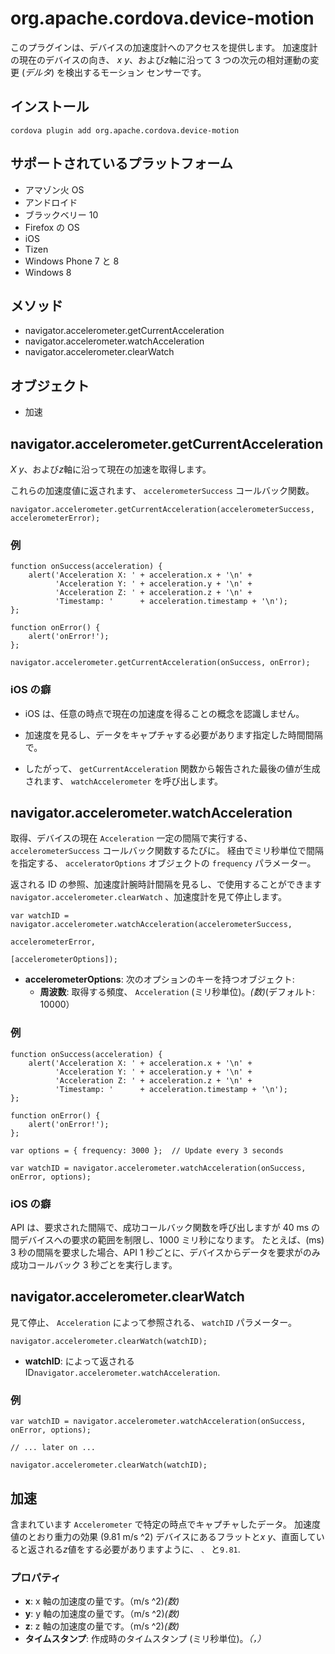 <!---
    Licensed to the Apache Software Foundation (ASF) under one
    or more contributor license agreements.  See the NOTICE file
    distributed with this work for additional information
    regarding copyright ownership.  The ASF licenses this file
    to you under the Apache License, Version 2.0 (the
    "License"); you may not use this file except in compliance
    with the License.  You may obtain a copy of the License at

      http://www.apache.org/licenses/LICENSE-2.0

    Unless required by applicable law or agreed to in writing,
    software distributed under the License is distributed on an
    "AS IS" BASIS, WITHOUT WARRANTIES OR CONDITIONS OF ANY
    KIND, either express or implied.  See the License for the
    specific language governing permissions and limitations
    under the License.
-->

# org.apache.cordova.device-motion

このプラグインは、デバイスの加速度計へのアクセスを提供します。 加速度計の現在のデバイスの向き、 *x* *y*、および*z*軸に沿って 3 つの次元の相対運動の変更 (*デルタ*) を検出するモーション センサーです。

## インストール

    cordova plugin add org.apache.cordova.device-motion
    

## サポートされているプラットフォーム

*   アマゾン火 OS
*   アンドロイド
*   ブラックベリー 10
*   Firefox の OS
*   iOS
*   Tizen
*   Windows Phone 7 と 8
*   Windows 8

## メソッド

*   navigator.accelerometer.getCurrentAcceleration
*   navigator.accelerometer.watchAcceleration
*   navigator.accelerometer.clearWatch

## オブジェクト

*   加速

## navigator.accelerometer.getCurrentAcceleration

*X* *y*、および*z*軸に沿って現在の加速を取得します。

これらの加速度値に返されます、 `accelerometerSuccess` コールバック関数。

    navigator.accelerometer.getCurrentAcceleration(accelerometerSuccess, accelerometerError);
    

### 例

    function onSuccess(acceleration) {
        alert('Acceleration X: ' + acceleration.x + '\n' +
              'Acceleration Y: ' + acceleration.y + '\n' +
              'Acceleration Z: ' + acceleration.z + '\n' +
              'Timestamp: '      + acceleration.timestamp + '\n');
    };
    
    function onError() {
        alert('onError!');
    };
    
    navigator.accelerometer.getCurrentAcceleration(onSuccess, onError);
    

### iOS の癖

*   iOS は、任意の時点で現在の加速度を得ることの概念を認識しません。

*   加速度を見るし、データをキャプチャする必要があります指定した時間間隔で。

*   したがって、 `getCurrentAcceleration` 関数から報告された最後の値が生成されます、 `watchAccelerometer` を呼び出します。

## navigator.accelerometer.watchAcceleration

取得、デバイスの現在 `Acceleration` 一定の間隔で実行する、 `accelerometerSuccess` コールバック関数するたびに。 経由でミリ秒単位で間隔を指定する、 `acceleratorOptions` オブジェクトの `frequency` パラメーター。

返される ID の参照、加速度計腕時計間隔を見るし、で使用することができます `navigator.accelerometer.clearWatch` 、加速度計を見て停止します。

    var watchID = navigator.accelerometer.watchAcceleration(accelerometerSuccess,
                                                           accelerometerError,
                                                           [accelerometerOptions]);
    

*   **accelerometerOptions**: 次のオプションのキーを持つオブジェクト: 
    *   **周波数**: 取得する頻度、 `Acceleration` (ミリ秒単位)。*(数)*(デフォルト: 10000）

### 例

    function onSuccess(acceleration) {
        alert('Acceleration X: ' + acceleration.x + '\n' +
              'Acceleration Y: ' + acceleration.y + '\n' +
              'Acceleration Z: ' + acceleration.z + '\n' +
              'Timestamp: '      + acceleration.timestamp + '\n');
    };
    
    function onError() {
        alert('onError!');
    };
    
    var options = { frequency: 3000 };  // Update every 3 seconds
    
    var watchID = navigator.accelerometer.watchAcceleration(onSuccess, onError, options);
    

### iOS の癖

API は、要求された間隔で、成功コールバック関数を呼び出しますが 40 ms の間デバイスへの要求の範囲を制限し、1000 ミリ秒になります。 たとえば、(ms) 3 秒の間隔を要求した場合、API 1 秒ごとに、デバイスからデータを要求がのみ成功コールバック 3 秒ごとを実行します。

## navigator.accelerometer.clearWatch

見て停止、 `Acceleration` によって参照される、 `watchID` パラメーター。

    navigator.accelerometer.clearWatch(watchID);
    

*   **watchID**: によって返される ID`navigator.accelerometer.watchAcceleration`.

### 例

    var watchID = navigator.accelerometer.watchAcceleration(onSuccess, onError, options);
    
    // ... later on ...
    
    navigator.accelerometer.clearWatch(watchID);
    

## 加速

含まれています `Accelerometer` で特定の時点でキャプチャしたデータ。 加速度値のとおり重力の効果 (9.81 m/s ^2) デバイスにあるフラットと*x* *y*、直面していると返される*z*値をする必要がありますように、 `` 、 `` と`9.81`.

### プロパティ

*   **x**: x 軸の加速度の量です。（m/s ^2)*(数)*
*   **y**: y 軸の加速度の量です。（m/s ^2)*(数)*
*   **z**: z 軸の加速度の量です。（m/s ^2)*(数)*
*   **タイムスタンプ**: 作成時のタイムスタンプ (ミリ秒単位)。*（，）*